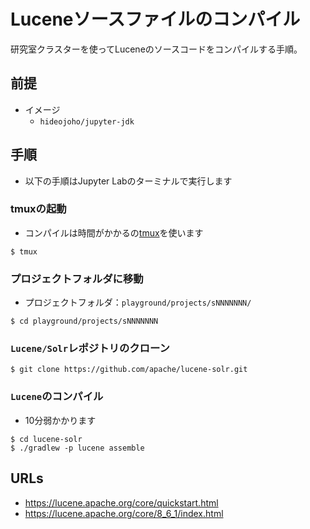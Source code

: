# Luceneソースファイルのコンパイル

研究室クラスターを使ってLuceneのソースコードをコンパイルする手順。

## 前提

- イメージ
  - `hideojoho/jupyter-jdk`
  
## 手順

- 以下の手順はJupyter Labのターミナルで実行します

### tmuxの起動

- コンパイルは時間がかかるの[tmux](../../k8s/k8s-linux-commands-terminal.md)を使います

```
$ tmux
```

### プロジェクトフォルダに移動

- プロジェクトフォルダ：`playground/projects/sNNNNNNN/`

```
$ cd playground/projects/sNNNNNNN
```

### `Lucene/Solr`レポジトリのクローン

```
$ git clone https://github.com/apache/lucene-solr.git
```

### `Lucene`のコンパイル

- 10分弱かかります

```
$ cd lucene-solr
$ ./gradlew -p lucene assemble
```


## URLs

- https://lucene.apache.org/core/quickstart.html
- https://lucene.apache.org/core/8_6_1/index.html
